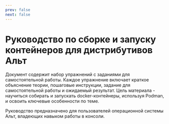 ```yaml
---
prev: false
next: false
---
```


# Руководство по сборке и запуску контейнеров для дистрибутивов Альт

Документ содержит набор упражнений с заданиями для самостоятельной работы. Каждое упражнение включает краткое объяснение теории, пошаговые инструкции, задание для самостоятельной работы и ожидаемый результат.
Цель материала - научиться собирать и запускать docker-контейнеры, используя Podman, и освоить ключевые особенности по теме.

Руководство предназначено для пользователей операционной системы Альт, владеющих навыком работы в консоли.